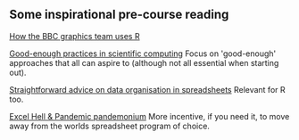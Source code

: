 ## Some inspirational pre-course reading

[How the BBC graphics team uses R](https://medium.com/bbc-visual-and-data-journalism/how-the-bbc-visual-and-data-journalism-team-works-with-graphics-in-r-ed0b35693535)

[Good-enough practices in scientific computing](https://journals.plos.org/ploscompbiol/article?id=10.1371/journal.pcbi.1005510)
Focus on 'good-enough' approaches that all can aspire to (although not all essential when starting out).

[Straightforward advice on data organisation in spreadsheets](https://www.tandfonline.com/doi/full/10.1080/00031305.2017.1375989)
Relevant for R too.

[Excel Hell & Pandemic pandemonium](https://www.theregister.com/2020/10/06/excel/)
More incentive, if you need it, to move away from the worlds spreadsheet program of choice.